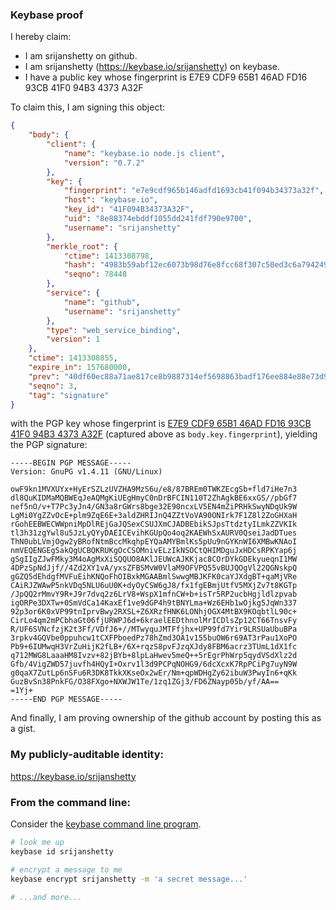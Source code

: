 ### Keybase proof

I hereby claim:

  * I am srijanshetty on github.
  * I am srijanshetty (https://keybase.io/srijanshetty) on keybase.
  * I have a public key whose fingerprint is E7E9 CDF9 65B1 46AD FD16  93CB 41F0 94B3 4373 A32F

To claim this, I am signing this object:

```json
{
    "body": {
        "client": {
            "name": "keybase.io node.js client",
            "version": "0.7.2"
        },
        "key": {
            "fingerprint": "e7e9cdf965b146adfd1693cb41f094b34373a32f",
            "host": "keybase.io",
            "key_id": "41F094B34373A32F",
            "uid": "8e88374ebddf1055dd241fdf790e9700",
            "username": "srijanshetty"
        },
        "merkle_root": {
            "ctime": 1413308798,
            "hash": "4983b59abf12ec6073b98d76e8fcc68f307c50ed3c6a7942492b9abbd84529c5a82735b22789f4b1094ba67dccd1e47b549ba2753101b480ca7bc5cd1d97ac04",
            "seqno": 78448
        },
        "service": {
            "name": "github",
            "username": "srijanshetty"
        },
        "type": "web_service_binding",
        "version": 1
    },
    "ctime": 1413308855,
    "expire_in": 157680000,
    "prev": "40df60ec88a71ae817ce8b9887314ef5698863badf176ee884e88e73d94176c9",
    "seqno": 3,
    "tag": "signature"
}
```

with the PGP key whose fingerprint is
[E7E9 CDF9 65B1 46AD FD16  93CB 41F0 94B3 4373 A32F](https://keybase.io/srijanshetty)
(captured above as `body.key.fingerprint`), yielding the PGP signature:

```
-----BEGIN PGP MESSAGE-----
Version: GnuPG v1.4.11 (GNU/Linux)

owF9kn1MVXUYx+HyErSZLzUVZHA9MzS6u/e8/87BREm0TWKZEcgSb+fld7iHe7n3
dl8QuKIDMaMQBWEqJeAQMgKiUEgHmyC0nDrBFCIN110T2ZhAgkBE6xxGS//pbGf7
nef5nO/v+T7Pc3yJn4/GN3a8rGWrs8bge32E90ncxLV5EN4mZiPRHkSwyNDqUk9W
LgMi0YgZZvOcE+plm9ZqE6E+3aldZHRIJnQ4ZZtVoVA90ONIrk7F1Z8l2ZoGHXaH
rGohEEBWECWWpniMpDlREjGaJQSexCSUJXmCJADBEbikSJpsTtdztyILmkZZVKIk
tl3h31zgYwl8u5JzLyQYyDAEICEvihKGUpQo4oq2KAEWhSxAURV0QseiJadDTues
ThN0ubLVmjOgw2yBRofNtmBccMkqhpEYQaAMYBmlKs5pUu9nGYKnWI6XMBwKNAoI
nmVEQENGEgSakQgUCBQKRUKgOcCSOMnivELzIkNSOCtQHIMDguJxHDCsRPKYap6j
gSgIIgZJwFMky3M4oAgMxXiSQQUO8AKlJEUWcAJKKjac8COrDYkGDEkyueqnI1MW
4DPzSpNdJjf//4Zd2XY1vA/yxsZFBSMvW0VlaM9OFVPQ55vBUJQOgVl22QGNskpQ
gGZQ5dEhdgfMVFuEihKNQoFhOIBxkMGAABmlSwwgMBJKFK0caYJXdgBT+qaMjVRe
CAiRJZWAwP5nkVDq5NLU6uU0K+dyOyCSW6gJ8/fx1fgEBmjUtfV5MXjZv7t8KGTp
/JpQQ2rMmvY9R+J9r7dvq2z6LrV8+WspX1mfnCW+b+isTr5RP2ucbHgjldlzpvab
igORPe3DXTw+0SmVdCa14KaxEf1ve9dGP4h9tBNYLma+Wz6EHb1wOjkg5JqWn337
92p3or6K0xVP99tnIprvBwy2RXSL+Z6XRzfHNK6LONhjOGX4MtBX9KOqbtlL90c+
CirLo4qm2mPCbhaGt06fjURWPJ6d+6kraelEEDthnolMrICDlsZp12CT66TnsvFy
R/UF6SVNcfzjK2t3Ff/VDfJ6+//MTwyquJMTFfjhx+UP99fd7Yir9LRSUaUbuBPa
3rpkv4GQVbe0ppuhcw1tCXFPboedPz78hZmd3OA1v155buOW6r69AT3rPau1XoPO
Pb9+6IUMwqH3VrZuHijK2fLB+/6X+rqzS8pvFJzqXJdy8FBM6acrz3TUmL1dX1fc
q712MWG8LaaaHM8Ivzv+82jBYb+8lpLaHwev5meQ++5rEgrPhWrp5qydVSdXlz2d
Gfb/4VigZWD57juvfh4HQyI+Oxrv1l3d9PCPqNOHG9/6dcXcxK7RpPCiPg7uyN9W
g0qaX7ZutLp6nSFu6R3DK8TkkXKseOx2wEr/Nm+qpWDHgZy62ibuW3PwyIn6+qKk
GuzBvSn38PnkFG/O38FXgo+NXWJW1Te/1zq1ZGj3/FD6ZNayp05b/yf/AA==
=1Yj+
-----END PGP MESSAGE-----

```

And finally, I am proving ownership of the github account by posting this as a gist.

### My publicly-auditable identity:

https://keybase.io/srijanshetty

### From the command line:

Consider the [keybase command line program](https://keybase.io/docs/command_line).

```bash
# look me up
keybase id srijanshetty

# encrypt a message to me
keybase encrypt srijanshetty -m 'a secret message...'

# ...and more...
```
